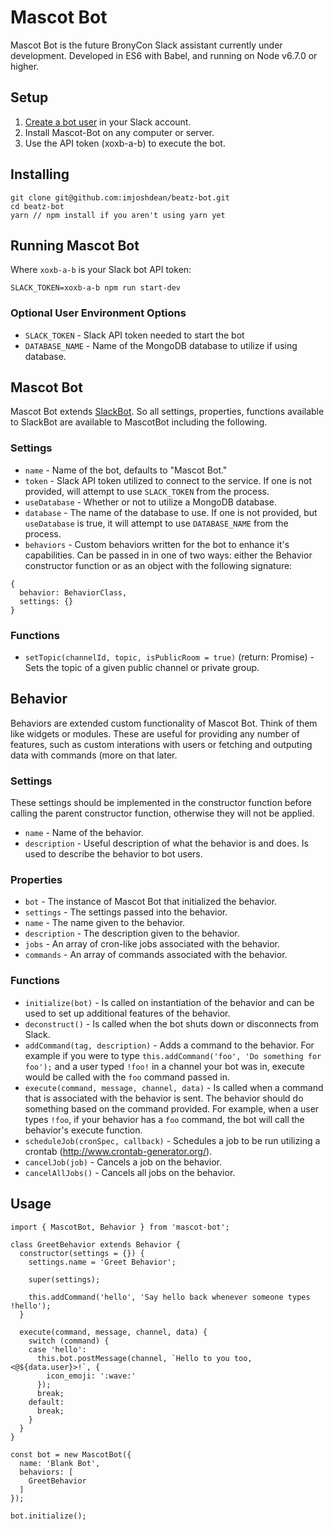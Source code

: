 # Mascot Bot

Mascot Bot is the future BronyCon Slack assistant currently under development. Developed in ES6 with Babel, and running on Node v6.7.0 or higher.

## Setup

1. [Create a bot user](https://my.slack.com/services/new/bot) in your Slack account.
2. Install Mascot-Bot on any computer or server.
3. Use the API token (xoxb-a-b) to execute the bot.

## Installing

```node
git clone git@github.com:imjoshdean/beatz-bot.git
cd beatz-bot
yarn // npm install if you aren't using yarn yet
```

## Running Mascot Bot

Where `xoxb-a-b` is your Slack bot API token:

```node
SLACK_TOKEN=xoxb-a-b npm run start-dev
```

### Optional User Environment Options

- `SLACK_TOKEN` - Slack API token needed to start the bot
- `DATABASE_NAME` - Name of the MongoDB database to utilize if using database.

## Mascot Bot

Mascot Bot extends [SlackBot](https://www.npmjs.com/package/slackbots). So all settings, properties, functions available to SlackBot are available to MascotBot including the following.

### Settings

- `name` - Name of the bot, defaults to "Mascot Bot."
- `token` - Slack API token utilized to connect to the service. If one is not provided, will attempt to use `SLACK_TOKEN` from the process.
- `useDatabase` - Whether or not to utilize a MongoDB database.
- `database` - The name of the database to use. If one is not provided, but `useDatabase` is true, it will attempt to use `DATABASE_NAME` from the process.
- `behaviors` - Custom behaviors written for the bot to enhance it's capabilities. Can be passed in in one of two ways: either the Behavior constructor function or as an object with the following signature:

```
{
  behavior: BehaviorClass,
  settings: {}
}
```

### Functions

- `setTopic(channelId, topic, isPublicRoom = true)` (return: Promise) - Sets the topic of a given public channel or private group.

## Behavior

Behaviors are extended custom functionality of Mascot Bot. Think of them like widgets or modules. These are useful for providing any number of features, such as custom interations with users or fetching and outputing data with commands (more on that later.

### Settings

These settings should be implemented in the constructor function before calling the parent constructor function, otherwise they will not be applied.

- `name` - Name of the behavior.
- `description` - Useful description of what the behavior is and does. Is used to describe the behavior to bot users.

### Properties

- `bot` - The instance of Mascot Bot that initialized the behavior.
- `settings` - The settings passed into the behavior.
- `name` - The name given to the behavior.
- `description` - The description given to the behavior.
- `jobs` - An array of cron-like jobs associated with the behavior.
- `commands` - An array of commands associated with the behavior.

### Functions

- `initialize(bot)` - Is called on instantiation of the behavior and can be used to set up additional features of the behavior.
- `deconstruct()` - Is called when the bot shuts down or disconnects from Slack.
- `addCommand(tag, description)` - Adds a command to the behavior. For example if you were to type `this.addCommand('foo', 'Do something for foo');` and a user typed `!foo!` in a channel your bot was in, execute would be called with the `foo` command passed in.
- `execute(command, message, channel, data)` - Is called when a command that is associated with the behavior is sent. The behavior should do something based on the command provided. For example, when a user types `!foo`, if your behavior has a `foo` command, the bot will call the behavior's execute function.
- `scheduleJob(cronSpec, callback)` - Schedules a job to be run utilizing a crontab (http://www.crontab-generator.org/).
- `cancelJob(job)` - Cancels a job on the behavior.
- `cancelAllJobs()` - Cancels all jobs on the behavior.

## Usage

```
import { MascotBot, Behavior } from 'mascot-bot';

class GreetBehavior extends Behavior {
  constructor(settings = {}) {
    settings.name = 'Greet Behavior';

    super(settings);

    this.addCommand('hello', 'Say hello back whenever someone types !hello');
  }

  execute(command, message, channel, data) {
    switch (command) {
    case 'hello':
      this.bot.postMessage(channel, `Hello to you too, <@${data.user}>!`, {
        icon_emoji: ':wave:'
      });
      break;
    default:
      break;
    }
  }
}

const bot = new MascotBot({
  name: 'Blank Bot',
  behaviors: [
    GreetBehavior
  ]
});

bot.initialize();

```